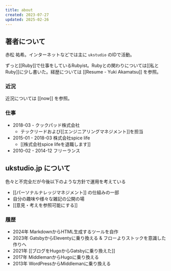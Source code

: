 ```yaml
---
title: about
created: 2023-07-27
updated: 2025-02-26
---
```

## 著者について

赤松 祐希。インターネットなどでは主に `ukstudio` のIDで活動。

ずっと[[Ruby]]で仕事をしているRubyist。Rubyとの関わりについては[[私とRuby]]に少し書いた。経歴については [[Resume - Yuki Akamatsu]] を参照。
### 近況

近況については [[now]] を参照。

### 仕事

- 2018-03 - クックパッド株式会社
	- テックリードおよび[[エンジニアリングマネジメント]]を担当
- 2015-01 - 2018-03 株式会社spice life
	- [[株式会社spice lifeを退職します]]
- 2010-02 - 2014-12 フリーランス

## ukstudio.jp について

色々と不完全だが今後以下のような方針で運用を考えている

- [[パーソナルナレッジマネジメント]] の仕組みの一部
- 自分の趣味や様々な雑記の公開の場
- [[意見・考えを参照可能にする]] 

### 履歴

- 2024年 MarkdownからHTML生成するツールを自作
- 2023年 GatsbyからEleventyに乗り換える & フローよりストックを意識した作りへ
- 2021年 [[ブログをHugoからGatsbyに乗り換えた]]
- 2017年 MiddlemanからHugoに乗り換える
- 2013年 WordPressからMiddlemanに乗り換える